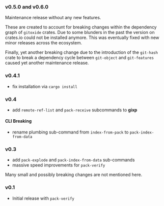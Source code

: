### v0.5.0 and v0.6.0

Maintenance release without any new features.

These are created to account for breaking changes within the dependency graph of
`gitoxide` crates. Due to some blunders in the past the version on crates.io
could not be installed anymore.
This was eventually fixed with new minor releases across the ecosystem.

Finally, yet another breaking change due to the introduction of the `git-hash`
crate to break a dependency cycle between `git-object` and `git-features` caused
yet another maintenance release.

### v0.4.1

* fix installation via `cargo install`

### v0.4

* add `remote-ref-list` and `pack-receive` subcommands to **gixp**

#### CLI Breaking

 * rename plumbing sub-command from `index-from-pack` to `pack-index-from-data`

### v0.3

* add `pack-explode` and `pack-index-from-data` sub-commands
* massive speed improvements for `pack-verify`

Many small and possibly breaking changes are not mentioned here.

### v0.1

* Initial release with `pack-verify`
